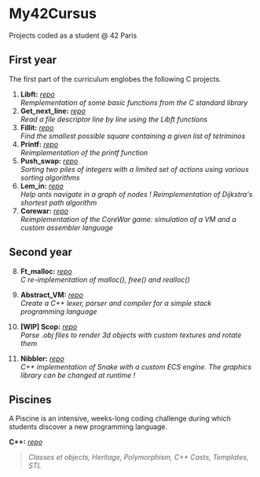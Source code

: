 # My42Cursus
 Projects coded as a student @ 42 Paris
 
## First year
The first part of the curriculum englobes the following C projects.

1. **Libft:** 
[_repo_](https://github.com/tristandeborde/My42Cursus/tree/master/1_libft)</br>
_Remplementation of some basic functions from the C standard library_
2. **Get_next_line:**
[_repo_](https://github.com/tristandeborde/My42Cursus/tree/master/2_get_next_line)</br>
_Read a file descriptor line by line using the Libft functions_
3. **Fillit:**
[_repo_](https://github.com/tristandeborde/My42Cursus/tree/master/3_fillit)</br>
_Find the smallest possible square containing a given list of tetriminos_ 
4. **Printf:**
[_repo_](https://github.com/tristandeborde/My42Cursus/tree/master/4_printf)</br>
_Reimplementation of the printf function_
5. **Push_swap:**
[_repo_](https://github.com/tristandeborde/My42Cursus/tree/master/5_push_swap)</br>
_Sorting two piles of integers with a limited set of actions using various sorting algorithms_
6. **Lem_in:**
[_repo_](https://github.com/tristandeborde/My42Cursus/tree/master/6_lem_in)</br>
_Help ants navigate in a graph of nodes ! Reimplementation of Dijkstra's shortest path algorithm_
7. **Corewar:**
[_repo_](https://github.com/tristandeborde/My42Cursus/tree/master/7_corewar)</br>
_Reimplementation of the CoreWar game: simulation of a VM and a custom assembler language_

## Second year
8. **Ft_malloc:**
[_repo_](https://github.com/tristandeborde/My42Cursus/tree/master/8_ft_malloc)</br>
_C re-implementation of malloc(), free() and realloc()_

9. **Abstract_VM:**
[_repo_](https://github.com/tristandeborde/My42Cursus/tree/master/9_abstract_vm)</br>
_Create a C++ lexer, parser and compiler for a simple stack programming language_

10. **[WIP] Scop:**
[_repo_](https://github.com/tristandeborde/My42Cursus/tree/master/10_scop)</br>
_Parse .obj files to render 3d objects with custom textures and rotate them_

11. **Nibbler:**
[_repo_](https://github.com/tristandeborde/My42Cursus/tree/master/11_nibbler)</br>
_C++ implementation of Snake with a custom ECS engine. The graphics library can be changed at runtime !_


## Piscines
A Piscine is an intensive, weeks-long coding challenge during which students discover a new programming language. 

**C++:**
[_repo_](https://github.com/tristandeborde/My42Cursus/tree/master/CPP_piscine)</br>
>_Classes et objects, Heritage, Polymorphism, C++ Casts, Templates, STL_

